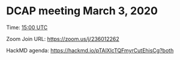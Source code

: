 # DCAP meeting March 3, 2020

Time: [15:00 UTC](https://www.timeanddate.com/worldclock/fixedtime.html?msg=DCAP+meeting&iso=20200218T15&p1=1440)

Zoom Join URL: https://zoom.us/j/236012262

HackMD agenda: https://hackmd.io/pTAlXlcTQFmyrCutEhisCg?both
